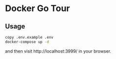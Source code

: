 # Docker Go Tour

## Usage

```bash
copy .env.example .env
docker-compose up -d
```

and then visit http://localhost:3999/ in your browser.
